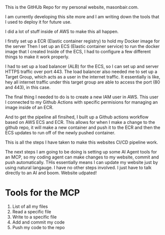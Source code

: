This is the GitHUb Repo for my personal website, masonbair.com.

I am currently developing this site more and I am writing down the tools that I used to deploy it for future use.

I did a lot of stuff inside of AWS to make this all happen.

I firstly set up a ECR (Elastic container registry) to hold my Docker image for the server
Then I set up an ECS (Elastic container service) to run the docker image that I created
Inside of the ECS, I had to configure a few different things to make it work properly.

I had to set up a load balancer (ALB) for the ECS, so I can set up and server HTTPS traffic over port 443. 
The load balancer also needed me to set up a Target Group, which acts as a user in the internet traffic. It essentially is like, hey all internet traffic under this target group are able to access the port (80 and 443), in this case.

The final thing I needed to do is to create a new IAM user in AWS. This user I connected to my Github Actions with specific permisions for managing an image inside of an ECR.

And to get the pipeline all finsihed, I built up a Github actions workflow based on AWS ECS and ECR. This allows for when I make a change to the github repo, it will make a new container and push it to the ECR and then the ECS updates to run off of the newly pushed container.

This is all the steps I have taken to make this websites CI/CD pipeline work.

The next steps I am going to be doing is setting up some AI Agent tools for an MCP, so my coding agent can make changes to my website, commit and push automatically. THis essentially means I can update my website just by using natural langauge. I have no other steps involved. I just have to talk directly to an AI and boom. Website udpated!

# Tools for the MCP
1. List of all my files
2. Read a specific file
3. Write to a specific file
4. Add and commit  my code
5. Push my code to the repo